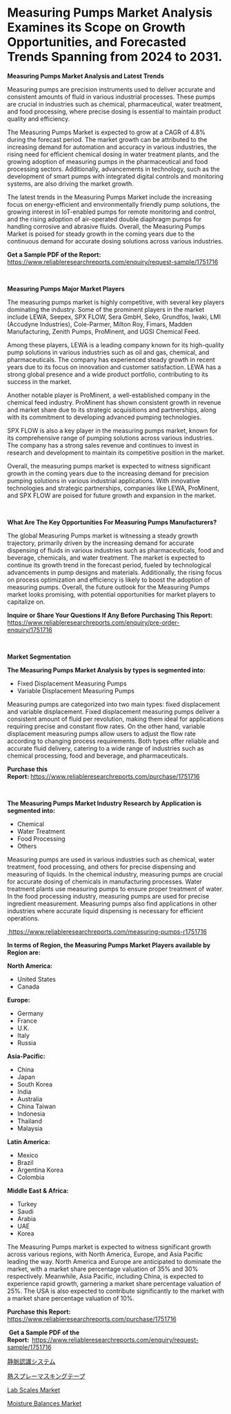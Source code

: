 <p><h1>Measuring Pumps Market Analysis Examines its Scope on Growth Opportunities, and Forecasted Trends Spanning from 2024 to 2031.</h1></p><p><strong>Measuring Pumps Market Analysis and Latest Trends</strong></p>
<p><p>Measuring pumps are precision instruments used to deliver accurate and consistent amounts of fluid in various industrial processes. These pumps are crucial in industries such as chemical, pharmaceutical, water treatment, and food processing, where precise dosing is essential to maintain product quality and efficiency.</p><p>The Measuring Pumps Market is expected to grow at a CAGR of 4.8% during the forecast period. The market growth can be attributed to the increasing demand for automation and accuracy in various industries, the rising need for efficient chemical dosing in water treatment plants, and the growing adoption of measuring pumps in the pharmaceutical and food processing sectors. Additionally, advancements in technology, such as the development of smart pumps with integrated digital controls and monitoring systems, are also driving the market growth.</p><p>The latest trends in the Measuring Pumps Market include the increasing focus on energy-efficient and environmentally friendly pump solutions, the growing interest in IoT-enabled pumps for remote monitoring and control, and the rising adoption of air-operated double diaphragm pumps for handling corrosive and abrasive fluids. Overall, the Measuring Pumps Market is poised for steady growth in the coming years due to the continuous demand for accurate dosing solutions across various industries.</p></p>
<p><strong>Get a Sample PDF of the Report:&nbsp;</strong> <a href="https://www.reliableresearchreports.com/enquiry/request-sample/1751716">https://www.reliableresearchreports.com/enquiry/request-sample/1751716</a></p>
<p>&nbsp;</p>
<p><strong>Measuring Pumps Major Market Players</strong></p>
<p><p>The measuring pumps market is highly competitive, with several key players dominating the industry. Some of the prominent players in the market include LEWA, Seepex, SPX FLOW, Sera GmbH, Seko, Grundfos, Iwaki, LMI (Accudyne Industries), Cole-Parmer, Milton Roy, Fimars, Madden Manufacturing, Zenith Pumps, ProMinent, and UGSI Chemical Feed.</p><p>Among these players, LEWA is a leading company known for its high-quality pump solutions in various industries such as oil and gas, chemical, and pharmaceuticals. The company has experienced steady growth in recent years due to its focus on innovation and customer satisfaction. LEWA has a strong global presence and a wide product portfolio, contributing to its success in the market.</p><p>Another notable player is ProMinent, a well-established company in the chemical feed industry. ProMinent has shown consistent growth in revenue and market share due to its strategic acquisitions and partnerships, along with its commitment to developing advanced pumping technologies.</p><p>SPX FLOW is also a key player in the measuring pumps market, known for its comprehensive range of pumping solutions across various industries. The company has a strong sales revenue and continues to invest in research and development to maintain its competitive position in the market.</p><p>Overall, the measuring pumps market is expected to witness significant growth in the coming years due to the increasing demand for precision pumping solutions in various industrial applications. With innovative technologies and strategic partnerships, companies like LEWA, ProMinent, and SPX FLOW are poised for future growth and expansion in the market.</p></p>
<p>&nbsp;</p>
<p><strong>What Are The Key Opportunities For Measuring Pumps Manufacturers?</strong></p>
<p><p>The global Measuring Pumps market is witnessing a steady growth trajectory, primarily driven by the increasing demand for accurate dispensing of fluids in various industries such as pharmaceuticals, food and beverage, chemicals, and water treatment. The market is expected to continue its growth trend in the forecast period, fueled by technological advancements in pump designs and materials. Additionally, the rising focus on process optimization and efficiency is likely to boost the adoption of measuring pumps. Overall, the future outlook for the Measuring Pumps market looks promising, with potential opportunities for market players to capitalize on.</p></p>
<p><strong>Inquire or Share Your Questions If Any Before Purchasing This Report:</strong> <a href="https://www.reliableresearchreports.com/enquiry/pre-order-enquiry/1751716">https://www.reliableresearchreports.com/enquiry/pre-order-enquiry/1751716</a></p>
<p>&nbsp;</p>
<p><strong>Market Segmentation</strong></p>
<p><strong>The Measuring Pumps Market Analysis by types is segmented into:</strong></p>
<p><ul><li>Fixed Displacement Measuring Pumps</li><li>Variable Displacement Measuring Pumps</li></ul></p>
<p><p>Measuring pumps are categorized into two main types: fixed displacement and variable displacement. Fixed displacement measuring pumps deliver a consistent amount of fluid per revolution, making them ideal for applications requiring precise and constant flow rates. On the other hand, variable displacement measuring pumps allow users to adjust the flow rate according to changing process requirements. Both types offer reliable and accurate fluid delivery, catering to a wide range of industries such as chemical processing, food and beverage, and pharmaceuticals.</p></p>
<p><strong>Purchase this Report:&nbsp;</strong><a href="https://www.reliableresearchreports.com/purchase/1751716">https://www.reliableresearchreports.com/purchase/1751716</a></p>
<p>&nbsp;</p>
<p><strong>The Measuring Pumps Market Industry Research by Application is segmented into:</strong></p>
<p><ul><li>Chemical</li><li>Water Treatment</li><li>Food Processing</li><li>Others</li></ul></p>
<p><p>Measuring pumps are used in various industries such as chemical, water treatment, food processing, and others for precise dispensing and measuring of liquids. In the chemical industry, measuring pumps are crucial for accurate dosing of chemicals in manufacturing processes. Water treatment plants use measuring pumps to ensure proper treatment of water. In the food processing industry, measuring pumps are used for precise ingredient measurement. Measuring pumps also find applications in other industries where accurate liquid dispensing is necessary for efficient operations.</p></p>
<p><a href="https://www.reliableresearchreports.com/measuring-pumps-r1751716">&nbsp;https://www.reliableresearchreports.com/measuring-pumps-r1751716</a></p>
<p><strong>In terms of Region, the Measuring Pumps Market Players available by Region are:</strong></p>
<p>
    <p> <strong> North America: </strong>
        <ul>
            <li>United States</li>
            <li>Canada</li>
        </ul>
        </p> 
    <p> <strong> Europe: </strong>
        <ul>
            <li>Germany</li>
            <li>France</li>
            <li>U.K.</li>
            <li>Italy</li>
            <li>Russia</li>
        </ul>
        </p> 
    <p> <strong> Asia-Pacific: </strong>
        <ul>
            <li>China</li>
            <li>Japan</li>
            <li>South Korea</li>
            <li>India</li>
            <li>Australia</li>
            <li>China Taiwan</li>
            <li>Indonesia</li>
            <li>Thailand</li>
            <li>Malaysia</li>
        </ul>
        </p> 
    <p> <strong> Latin America: </strong>
        <ul>
            <li>Mexico</li>
            <li>Brazil</li>
            <li>Argentina Korea</li>
            <li>Colombia</li>
        </ul>
        </p> 
    <p> <strong> Middle East & Africa: </strong>
        <ul>
            <li>Turkey</li>
            <li>Saudi</li>
            <li>Arabia</li>
            <li>UAE</li>
            <li>Korea</li>
        </ul>
    </p>
    </p>
<p><p>The Measuring Pumps market is expected to witness significant growth across various regions, with North America, Europe, and Asia Pacific leading the way. North America and Europe are anticipated to dominate the market, with a market share percentage valuation of 35% and 30% respectively. Meanwhile, Asia Pacific, including China, is expected to experience rapid growth, garnering a market share percentage valuation of 25%. The USA is also expected to contribute significantly to the market with a market share percentage valuation of 10%.</p></p>
<p><strong>Purchase this Report: </strong><a href="https://www.reliableresearchreports.com/purchase/1751716">https://www.reliableresearchreports.com/purchase/1751716</a></p>
<p>&nbsp;<strong>Get a Sample PDF of the Report:&nbsp;&nbsp;</strong><a href="https://www.reliableresearchreports.com/enquiry/request-sample/1751716">https://www.reliableresearchreports.com/enquiry/request-sample/1751716</a></p>
<p><strong></strong></p>
<p><p><a href="https://github.com/RodHoppe07/Market-Research-Report-List-1/blob/main/542519031660.md">静脈認識システム</a></p><p><a href="https://github.com/laurenreichert/Market-Research-Report-List-1/blob/main/884212531659.md">熱スプレーマスキングテープ</a></p><p><a href="https://github.com/zjyglelu/Market-Research-Report-List-2/blob/main/lab-scales-market.md">Lab Scales Market</a></p><p><a href="https://github.com/mbisetmhermsr/Market-Research-Report-List-2/blob/main/moisture-balances-market.md">Moisture Balances Market</a></p></p>